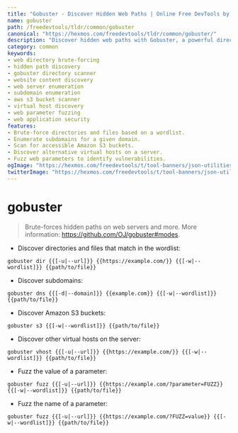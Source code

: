 ```yaml
---
title: "Gobuster - Discover Hidden Web Paths | Online Free DevTools by Hexmos"
name: gobuster
path: /freedevtools/tldr/common/gobuster
canonical: "https://hexmos.com/freedevtools/tldr/common/gobuster/"
description: "Discover hidden web paths with Gobuster, a powerful directory brute-forcing tool. Uncover files and directories on web servers quickly. Free online tool, no registration required."
category: common
keywords:
- web directory brute-forcing
- hidden path discovery
- gobuster directory scanner
- website content discovery
- web server enumeration
- subdomain enumeration
- aws s3 bucket scanner
- virtual host discovery
- web parameter fuzzing
- web application security
features:
- Brute-force directories and files based on a wordlist.
- Enumerate subdomains for a given domain.
- Scan for accessible Amazon S3 buckets.
- Discover alternative virtual hosts on a server.
- Fuzz web parameters to identify vulnerabilities.
ogImage: "https://hexmos.com/freedevtools/t/tool-banners/json-utilities-banner.png"
twitterImage: "https://hexmos.com/freedevtools/t/tool-banners/json-utilities-banner.png"
---
```


# gobuster

> Brute-forces hidden paths on web servers and more.
> More information: <https://github.com/OJ/gobuster#modes>.

- Discover directories and files that match in the wordlist:

`gobuster dir {{[-u|--url]}} {{https://example.com/}} {{[-w|--wordlist]}} {{path/to/file}}`

- Discover subdomains:

`gobuster dns {{[-d|--domain]}} {{example.com}} {{[-w|--wordlist]}} {{path/to/file}}`

- Discover Amazon S3 buckets:

`gobuster s3 {{[-w|--wordlist]}} {{path/to/file}}`

- Discover other virtual hosts on the server:

`gobuster vhost {{[-u|--url]}} {{https://example.com/}} {{[-w|--wordlist]}} {{path/to/file}}`

- Fuzz the value of a parameter:

`gobuster fuzz {{[-u|--url]}} {{https://example.com/?parameter=FUZZ}} {{[-w|--wordlist]}} {{path/to/file}}`

- Fuzz the name of a parameter:

`gobuster fuzz {{[-u|--url]}} {{https://example.com/?FUZZ=value}} {{[-w|--wordlist]}} {{path/to/file}}`
